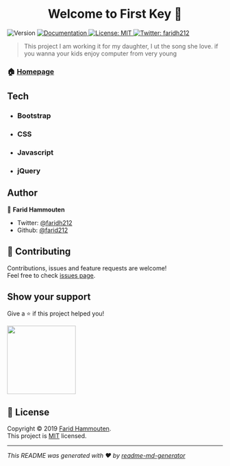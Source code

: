 <h1 align="center">Welcome to First Key 👋</h1>
<p>
  <img alt="Version" src="https://img.shields.io/badge/version-v 0.0.1-blue.svg?cacheSeconds=2592000" />
  <a href="na">
    <img alt="Documentation" src="https://img.shields.io/badge/documentation-yes-brightgreen.svg" target="_blank" />
  </a>
  <a href="na">
    <img alt="License: MIT" src="https://img.shields.io/badge/License-MIT-yellow.svg" target="_blank" />
  </a>
  <a href="https://twitter.com/faridh212">
    <img alt="Twitter: faridh212" src="https://img.shields.io/twitter/follow/faridh212.svg?style=social" target="_blank" />
  </a>
</p>

> This project I am working it for my daughter, I ut the song she love.
> if you wanna your kids enjoy computer from very young

### 🏠 [Homepage](na)

## Tech

- ### Bootstrap
- ### CSS
- ### Javascript
- ### jQuery


## Author

👤 **Farid Hammouten**

* Twitter: [@faridh212](https://twitter.com/faridh212)
* Github: [@farid212](https://github.com/farid212)

## 🤝 Contributing

Contributions, issues and feature requests are welcome!<br />Feel free to check [issues page](https://github.com/Farid212/firstkey/issues).

## Show your support

Give a ⭐️ if this project helped you!

<a href="#">
  <img src="https://c5.patreon.com/external/logo/become_a_patron_button@2x.png" width="160">
</a>

## 📝 License

Copyright © 2019 [Farid Hammouten](https://github.com/farid212).<br />
This project is [MIT](LICENSE.md) licensed.

***
_This README was generated with ❤️ by [readme-md-generator](https://github.com/kefranabg/readme-md-generator)_
